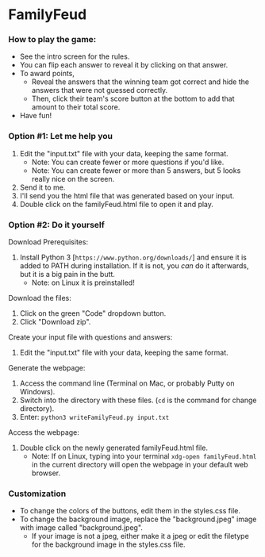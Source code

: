 # FamilyFeud

### How to play the game:
* See the intro screen for the rules.
* You can flip each answer to reveal it by clicking on that answer.
* To award points, 
    * Reveal the answers that the winning team got correct and hide the answers that were not guessed correctly.
    * Then, click their team's score button at the bottom to add that amount to their total score.
* Have fun!

### Option #1: Let me help you
1. Edit the "input.txt" file with your data, keeping the same format.
    * Note: You can create fewer or more questions if you'd like.
    * Note: You can create fewer or more than 5 answers, but 5 looks really nice on the screen.
2. Send it to me.
3. I'll send you the html file that was generated based on your input.
4. Double click on the familyFeud.html file to open it and play.

### Option #2: Do it yourself
Download Prerequisites:
1. Install Python 3 [`https://www.python.org/downloads/`] and ensure it is added to PATH during installation. If it is not, you _can_ do it afterwards, but it is a big pain in the butt. 
    * Note: on Linux it is preinstalled!

Download the files:
1. Click on the green "Code" dropdown button.
2. Click "Download zip".

Create your input file with questions and answers:
1. Edit the "input.txt" file with your data, keeping the same format.

Generate the webpage:
1. Access the command line (Terminal on Mac, or probably Putty on Windows).
2. Switch into the directory with these files. (`cd` is the command for change directory).
3. Enter: `python3 writeFamilyFeud.py input.txt`

Access the webpage:
1. Double click on the newly generated familyFeud.html file.
    * Note: If on Linux, typing into your terminal `xdg-open familyFeud.html` in the current directory will open the webpage in your default web browser.

### Customization
* To change the colors of the buttons, edit them in the styles.css file.
* To change the background image, replace the "background.jpeg" image with image called "background.jpeg".
   * If your image is not a jpeg, either make it a jpeg or edit the filetype for the background image in the styles.css file.

